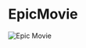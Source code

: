 # EpicMovie

![Epic Movie](https://github.com/dimspawn/EpicMovie/actions/workflows/ios.yml/badge.svg)
